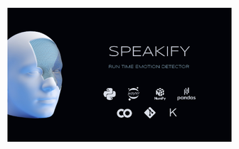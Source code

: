 <p align="center">
<img src="https://github.com/thehassantahir/Speakify/blob/main/images/display.jpg">
</p>
